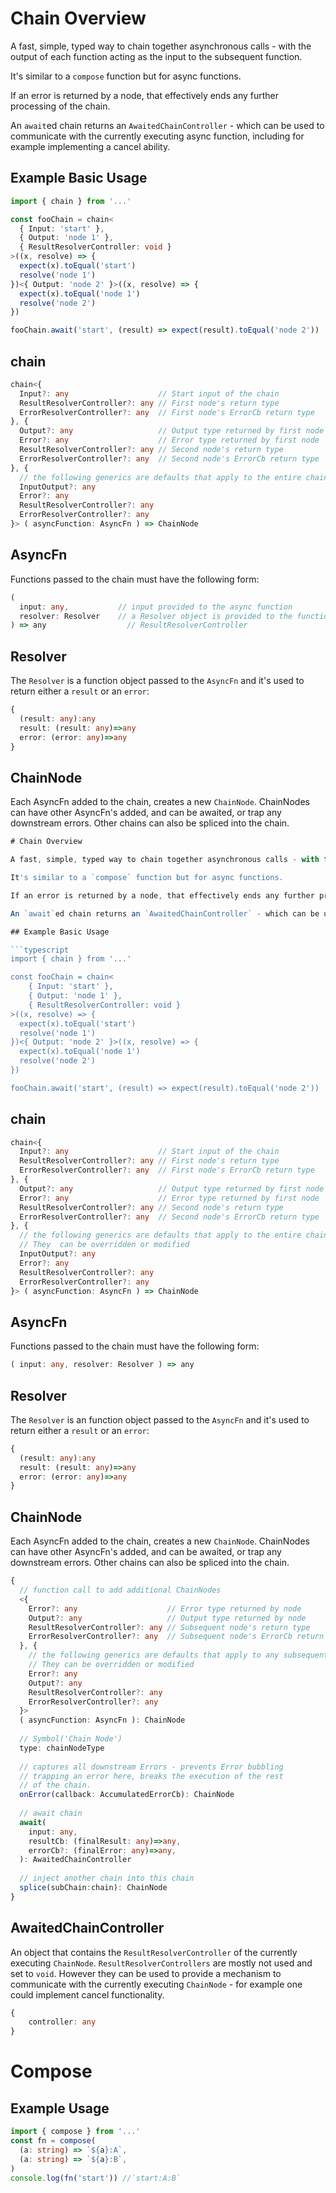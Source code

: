 # Chain Overview

A fast, simple, typed way to chain together asynchronous calls - with the output of each function acting as the input to the subsequent function.

It's similar to a `compose` function but for async functions.

If an error is returned by a node, that effectively ends any further processing of the chain.

An `await`ed chain returns an `AwaitedChainController` - which can be used to communicate with the currently executing async function, including for example implementing a cancel ability.

## Example Basic Usage

```typescript
import { chain } from '...'

const fooChain = chain<
  { Input: 'start' },
  { Output: 'node 1' },
  { ResultResolverController: void }
>((x, resolve) => {
  expect(x).toEqual('start')
  resolve('node 1')
})<{ Output: 'node 2' }>((x, resolve) => {
  expect(x).toEqual('node 1')
  resolve('node 2')
})

fooChain.await('start', (result) => expect(result).toEqual('node 2'))
```



## chain

``` typescript
chain<{
  Input?: any                    // Start input of the chain
  ResultResolverController?: any // First node's return type
  ErrorResolverController?: any  // First node's ErrorCb return type
}, {
  Output?: any                   // Output type returned by first node
  Error?: any                    // Error type returned by first node
  ResultResolverController?: any // Second node's return type
  ErrorResolverController?: any  // Second node's ErrorCb return type  
}, { 
  // the following generics are defaults that apply to the entire chain. They  can be overridden or modified
  InputOutput?: any     
  Error?: any                                  
  ResultResolverController?: any 
  ErrorResolverController?: any  
}> ( asyncFunction: AsyncFn ) => ChainNode
```

## AsyncFn

Functions passed to the chain must have the following form:

``` typescript
( 
  input: any,           // input provided to the async function
  resolver: Resolver    // a Resolver object is provided to the function - see below
) => any                  // ResultResolverController
```

## Resolver

The `Resolver` is a function object passed to the `AsyncFn` and it's used to return either a `result` or an `error`:

```typescript
{
  (result: any):any
  result: (result: any)=>any
  error: (error: any)=>any
}
```

## ChainNode

Each AsyncFn added to the chain, creates a new `ChainNode`.  ChainNodes can have other AsyncFn's added, and can be awaited, or trap any downstream errors.  Other chains can also be spliced into the chain.

```typescript
# Chain Overview

A fast, simple, typed way to chain together asynchronous calls - with the output of each function acting as the input to the subsequent function.

It's similar to a `compose` function but for async functions.

If an error is returned by a node, that effectively ends any further processing of the chain.

An `await`ed chain returns an `AwaitedChainController` - which can be used to communicate with the currently executing async function, including for example implementing a cancel ability.

## Example Basic Usage

```typescript
import { chain } from '...'

const fooChain = chain<
 	{ Input: 'start' },
 	{ Output: 'node 1' },
 	{ ResultResolverController: void }
>((x, resolve) => {
  expect(x).toEqual('start')
  resolve('node 1')
})<{ Output: 'node 2' }>((x, resolve) => {
  expect(x).toEqual('node 1')
  resolve('node 2')
})

fooChain.await('start', (result) => expect(result).toEqual('node 2'))

```

## chain

``` typescript
chain<{
  Input?: any                    // Start input of the chain
  ResultResolverController?: any // First node's return type
  ErrorResolverController?: any  // First node's ErrorCb return type
}, {
  Output?: any                   // Output type returned by first node
  Error?: any                    // Error type returned by first node
  ResultResolverController?: any // Second node's return type
  ErrorResolverController?: any  // Second node's ErrorCb return type  
}, { 
  // the following generics are defaults that apply to the entire chain. 
  // They  can be overridden or modified
  InputOutput?: any     
  Error?: any                                  
  ResultResolverController?: any 
  ErrorResolverController?: any  
}> ( asyncFunction: AsyncFn ) => ChainNode
```

## AsyncFn

Functions passed to the chain must have the following form:

``` typescript
( input: any, resolver: Resolver ) => any
```

## Resolver

The `Resolver` is an function object passed to the `AsyncFn` and it's used to return either a `result` or an `error`:

```typescript
{
  (result: any):any
  result: (result: any)=>any
  error: (error: any)=>any
}
```

## ChainNode

Each AsyncFn added to the chain, creates a new `ChainNode`.  ChainNodes can have other AsyncFn's added, and can be awaited, or trap any downstream errors.  Other chains can also be spliced into the chain.

```typescript
{
  // function call to add additional ChainNodes
  <{
    Error?: any                    // Error type returned by node
    Output?: any                   // Output type returned by node
    ResultResolverController?: any // Subsequent node's return type
    ErrorResolverController?: any  // Subsequent node's ErrorCb return type  
  }, { 
    // the following generics are defaults that apply to any subsequent nodes. 
    // They can be overridden or modified
    Error?: any                    
    Output?: any                   
    ResultResolverController?: any 
    ErrorResolverController?: any  
  }>
  ( asyncFunction: AsyncFn ): ChainNode
  
  // Symbol('Chain Node')
  type: chainNodeType
  
  // captures all downstream Errors - prevents Error bubbling
  // trapping an error here, breaks the execution of the rest
  // of the chain.
  onError(callback: AccumulatedErrorCb): ChainNode
  
  // await chain
  await(
    input: any,
    resultCb: (finalResult: any)=>any,
    errorCb?: (finalError: any)=>any,
  ): AwaitedChainController
  
  // inject another chain into this chain
  splice(subChain:chain): ChainNode
}
```

## AwaitedChainController

An object that contains the `ResultResolverController` of the currently executing `ChainNode`.  `ResultResolverControllers` are mostly not used and set to `void`.  However they can be used to provide a mechanism to communicate with the currently executing `ChainNode` - for example one could implement cancel functionality.

```typescript
{
	controller: any
}
```

# Compose

## Example Usage

```typescript
import { compose } from '...'
const fn = compose(
  (a: string) => `${a}:A`,
  (a: string) => `${a}:B`,
)
console.log(fn('start')) //`start:A:B`
```

